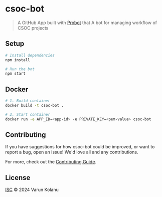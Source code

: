 # csoc-bot

> A GitHub App built with [Probot](https://github.com/probot/probot) that A bot for managing workflow of CSOC projects

## Setup

```sh
# Install dependencies
npm install

# Run the bot
npm start
```

## Docker

```sh
# 1. Build container
docker build -t csoc-bot .

# 2. Start container
docker run -e APP_ID=<app-id> -e PRIVATE_KEY=<pem-value> csoc-bot
```

## Contributing

If you have suggestions for how csoc-bot could be improved, or want to report a bug, open an issue! We'd love all and any contributions.

For more, check out the [Contributing Guide](CONTRIBUTING.md).

## License

[ISC](LICENSE) © 2024 Varun Kolanu
